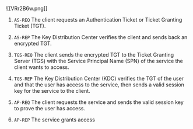 ![[VRr2B6w.png]]

1) `AS-REQ`
The client requests an Authentication Ticket or Ticket Granting Ticket (TGT).

2) `AS-REP`
The Key Distribution Center verifies the client and sends back an encrypted TGT.

3) `TGS-REQ`
The client sends the encrypted TGT to the Ticket Granting Server (TGS) with the Service Principal Name (SPN) of the service the client wants to access.

4) `TGS-REP` 
The Key Distribution Center (KDC) verifies the TGT of the user and that the user has access to the service, then sends a valid session key for the service to the client.

5) `AP-REQ` 
The client requests the service and sends the valid session key to prove the user has access.

6) `AP-REP`
The service grants access